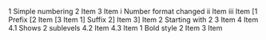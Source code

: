 1 Simple numbering
2 Item
3 Item
  i Number format changed
  ii Item
  iii Item
    [1 Prefix
    [2 Item
    [3 Item
      1] Suffix
      2] Item
      3] Item
        2 Starting with 2
        3 Item
        4 Item
          4.1 Shows 2 sublevels
          4.2 Item
          4.3 Item
            1 Bold style
            2 Item
            3 Item

